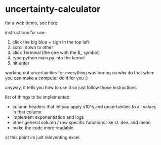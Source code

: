 # uncertainty-calculator

for a web demo, see [here](https://hub.binder.curvenote.dev/user/nathenjacobe-un-inty-calculator-wbjstfji/lab): 

instructions for use:
1. click the big blue + sign in the top left
2. scroll down to other
3. click Terminal (the one with the $_ symbol)
4. type python main.py into the kernel
5. hit enter

working out uncertainties for everything was boring so why do that when you can make a computer do it for you :)

anyway, it tells you how to use it so just follow those instructions

list of things to be implemented:
- column headers that let you apply x10^s and uncertainties to all values in that column
- implement exponentiation and logs
- other general column / row specific functions like st. dev. and mean
- make the code more readable

at this point im just reinventing excel.

